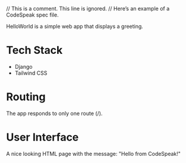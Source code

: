 // This is a comment. This line is ignored.
// Here’s an example of a CodeSpeak spec file.

HelloWorld is a simple web app that displays a greeting.

# Tech Stack

- Django
- Tailwind CSS

# Routing

The app responds to only one route (/).

# User Interface

A nice looking HTML page with the message: "Hello from CodeSpeak!"